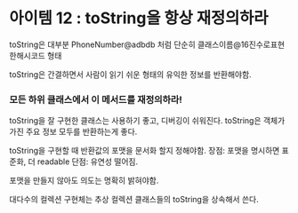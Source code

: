 # 아이템 12 : toString을 항상 재정의하라

toString은 대부분 PhoneNumber@adbdb 처럼 단순히 클래스이름@16진수로표현한해시코드 형태

toString은 간결하면서 사람이 읽기 쉬운 형태의 유익한 정보를 반환해야함.

### 모든 하위 클래스에서 이 메서드를 재정의하라!

toString을 잘 구현한 클래스는 사용하기 좋고, 디버깅이 쉬워진다.
toString은 객체가 가진 주요 정보 모두를 반환하는게 좋다.

toString을 구현할 때 반환값의 포맷을 문서화 할지 정해야함.
장점: 포맷을 명시하면 표준화, 더 readable
단점: 유연성 떨어짐.

포맷을 만들지 않아도 의도는 명확히 밝혀야함.

대다수의 컬렉션 구현체는 추상 컬렉션 클래스들의 toString을 상속해서 쓴다.
